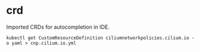 # crd

Imported CRDs for autocompletion in IDE.

```
kubectl get CustomResourceDefinition ciliumnetworkpolicies.cilium.io -o yaml > cnp.cilium.io.yml
```